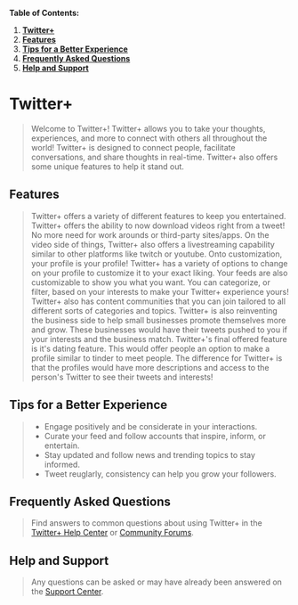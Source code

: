 **Table of Contents:**
1. [**Twitter+**](https://github.com/John-Tedesco/ChipmunkCoders/blob/main/README.md#twitter)
2. [**Features**](https://github.com/John-Tedesco/ChipmunkCoders/blob/main/README.md#features)
3. [**Tips for a Better Experience**](https://github.com/John-Tedesco/ChipmunkCoders/blob/main/README.md#tips-for-a-better-experience)
4. [**Frequently Asked Questions**](https://github.com/John-Tedesco/ChipmunkCoders/blob/main/README.md#frequently-asked-questions)
5. [**Help and Support**](https://github.com/John-Tedesco/ChipmunkCoders/blob/main/README.md#help-and-support)
# Twitter+
> Welcome to Twitter+! Twitter+ allows you to take your thoughts, experiences, and more to connect with others all throughout the world! Twitter+ is designed to connect people, facilitate conversations, and share thoughts in real-time. Twitter+ also offers some unique features to help it stand out.
## Features
> Twitter+ offers a variety of different features to keep you entertained. Twitter+ offers the ability to now download videos right from a tweet! No more need for work arounds or third-party sites/apps. On the video side of things, Twitter+ also offers a livestreaming capability similar to other platforms like twitch or youtube. Onto customization, your profile is your profile! Twitter+ has a variety of options to change on your profile to customize it to your exact liking. Your feeds are also customizable to show you what you want. You can categorize, or filter, based on your interests to make your Twitter+ experience yours! Twitter+ also has content communities that you can join tailored to all different sorts of categories and topics. Twitter+ is also reinventing the business side to help small businesses promote themselves more and grow. These businesses would have their tweets pushed to you if your interests and the business match. Twitter+'s final offered feature is it's dating feature. This would offer people an option to make a profile similar to tinder to meet people. The difference for Twitter+ is that the profiles would have more descriptions and access to the person's Twitter to see their tweets and interests!
## Tips for a Better Experience
> - Engage positively and be considerate in your interactions.
> - Curate your feed and follow accounts that inspire, inform, or entertain.
> - Stay updated and follow news and trending topics to stay informed.
> - Tweet reuglarly, consistency can help you grow your followers.
## Frequently Asked Questions
> Find answers to common questions about using Twitter+ in the [Twitter+ Help Center](TwitterHelpCenter.com/) or [Community Forums](CommunityForums.com/).
## Help and Support
> Any questions can be asked or may have already been answered on the [Support Center](https://www.ThisHasToBeChanged.com/).
